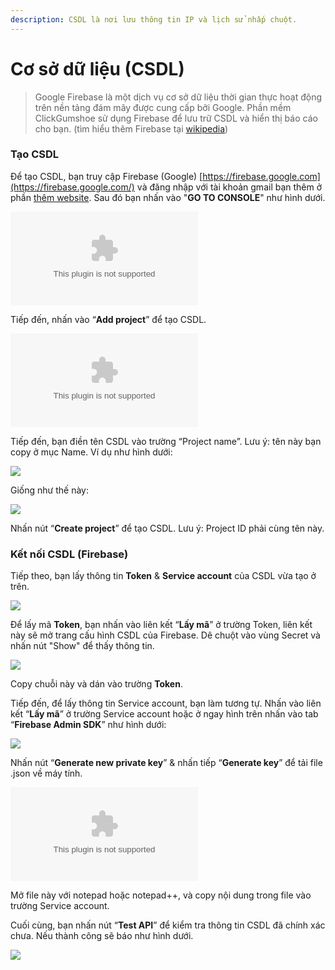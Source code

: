 ```yaml
---
description: CSDL là nơi lưu thông tin IP và lịch sử nhấp chuột.
---
```


# Cơ sở dữ liệu \(CSDL\)

> Google Firebase là một dịch vụ cơ sở dữ liệu thời gian thực hoạt động trên nền tảng đám mây được cung cấp bởi Google. Phần mềm ClickGumshoe sử dụng Firebase để lưu trữ CSDL và hiển thị báo cáo cho bạn. \(tìm hiểu thêm Firebase tại [wikipedia](https://en.wikipedia.org/wiki/Firebase)\)

### Tạo CSDL

Để tạo CSDL, bạn truy cập Firebase \(Google\) [https://firebase.google.com](https://firebase.google.com/) và đăng nhập với tài khoản gmail bạn thêm ở phần [thêm website](https://help.clickgumshoe.com/bat-dau-cai-dat/tao-tai-khoan#them-website). Sau đó bạn nhấn vào "**GO TO CONSOLE**" như hình dưới.

![](../../.gitbook/assets/uwwunnchrpsw6wqd8le1fwyq4upjoylorit5fhcmlwtftg9yewd7tpmxfy1bz1jjphunhlpyvh61lsttps_cxmkkvbx0k7t6nhzn.bin)

Tiếp đến, nhấn vào “**Add project**” để tạo CSDL.

![](../../.gitbook/assets/6cevputmdhc12q5ds4-bnxddd6_jdovmo8tqgkf7beu-r9vxteq6wxqen7uklu6fr6e-eznpqy30ks-ojh3cijdvzy1f0efnlqt3.bin)

Tiếp đến, bạn điền tên CSDL vào trường “Project name”. Lưu ý: tên này bạn copy ở mục Name. Ví dụ như hình dưới:

![](../../.gitbook/assets/csdl.png)

Giống như thế này:

![](../../.gitbook/assets/csdl2.png)

Nhấn nút “**Create project**” để tạo CSDL. Lưu ý: Project ID phải cùng tên này.

### Kết nối CSDL \(Firebase\)

Tiếp theo, bạn lấy thông tin **Token** & **Service account** của CSDL vừa tạo ở trên.

![](../../.gitbook/assets/lay-ma-firebase.png)

Để lấy mã **Token**, bạn nhấn vào liên kết “**Lấy mã**” ở trường Token, liên kết này sẽ mở trang cấu hình CSDL của Firebase. Dê chuột vào vùng Secret và nhấn nút "Show" để thấy thông tin.

![](../../.gitbook/assets/csdl4.png)

Copy chuỗi này và dán vào trường **Token**.

Tiếp đến, để lấy thông tin Service account, bạn làm tương tự. Nhấn vào liên kết “**Lấy mã**” ở trường Service account hoặc ở ngay hình trên nhấn vào tab “**Firebase Admin SDK**” như hình dưới:

![](../../.gitbook/assets/sdk.png)

Nhấn nút “**Generate new private key**” & nhấn tiếp “**Generate key**” để tải file .json về máy tính.

![](../../.gitbook/assets/yslspiqvdhfapxnelutuldnunauibafv0bqvjhw8ddbumg58ri7-yydrbei50ej1nvfquo4mjsaepvc2dn6nhvsd08lw8rwzpcqc.bin)

Mở file này với notepad hoặc notepad++, và copy nội dung trong file vào trường Service account.

Cuối cùng, bạn nhấn nút “**Test API**” để kiểm tra thông tin CSDL đã chính xác chưa. Nếu thành công sẽ báo như hình dưới.

![](../../.gitbook/assets/csdl-thanhcong.png)

